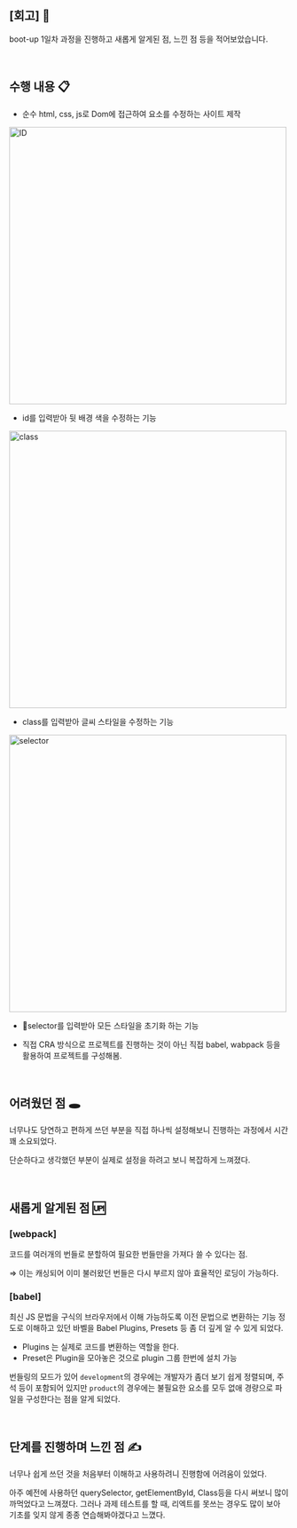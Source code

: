 ## [회고] 🤔

boot-up 1일차 과정을 진행하고 새롭게 알게된 점, 느낀 점 등을 적어보았습니다.

<br/>


## 수행 내용 📋

* 순수 html, css, js로 Dom에 접근하여 요소를 수정하는 사이트 제작

  
<img src="https://github.com/user-attachments/assets/fdf446af-ac77-4d91-833d-5b1194ee9ccf" width="500" alt="ID">

* id를 입력받아 뒷 배경 색을 수정하는 기능

<img src="https://github.com/user-attachments/assets/61ecbac8-0ca5-48cc-9358-4b83bdf1daf1" width="500" alt="class">

* class를 입력받아 글씨 스타일을 수정하는 기능

<img src="https://github.com/user-attachments/assets/873e5d18-c9e7-4b27-bfbb-f6ef6a83d093" width="500" alt="selector">

* selector를 입력받아 모든 스타일을 초기화 하는 기능


* 직접 CRA 방식으로 프로젝트를 진행하는 것이 아닌 직접 babel, wabpack 등을 활용하여 프로젝트를 구성해봄.


<br/>



## 어려웠던 점 🕳

너무나도 당연하고 편하게 쓰던 부분을 직접 하나씩 설정해보니 진행하는 과정에서 시간 꽤 소요되었다.

단순하다고 생각했던 부분이 실제로 설정을 하려고 보니 복잡하게 느껴졌다.

<br/>



## 새롭게 알게된 점 🆙

### [webpack]

코드를 여러개의 번들로 분할하여 필요한 번들만을 가져다 쓸 수 있다는 점.

⇒ 이는 캐싱되어 이미 불러왔던 번들은 다시 부르지 않아 효율적인 로딩이 가능하다.

### [babel]

최신 JS 문법을 구식의 브라우저에서 이해 가능하도록 이전 문법으로 변환하는 기능 정도로 이해하고 있던 바벨을 Babel Plugins, Presets 등 좀 더 깊게 알 수 있게 되었다.

- Plugins 는 실제로 코드를 변환하는 역할을 한다.
- Preset은 Plugin을 모아놓은 것으로 plugin 그룹 한번에 설치 가능

번들링의 모드가 있어 `development`의 경우에는 개발자가 좀더 보기 쉽게 정렬되며, 주석 등이 포함되어 있지만 `product`의 경우에는 불필요한 요소를 모두 없애 경량으로 파일을 구성한다는 점을 알게 되었다.


<br/>


## 단계를 진행하며 느낀 점 ✍️

너무나 쉽게 쓰던 것을 처음부터 이해하고 사용하려니 진행함에 어려움이 있었다.

아주 예전에 사용하던 querySelector, getElementById, Class등을 다시 써보니 많이 까먹었다고 느껴졌다. 그러나 과제 테스트를 할 때, 리엑트를 못쓰는 경우도 많이 보아 기초를 잊지 않게 종종 연습해봐야겠다고 느꼈다.
